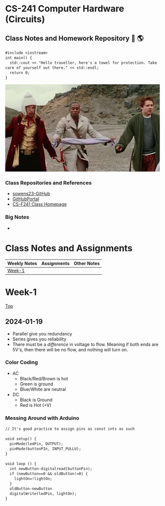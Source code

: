 # CS-241 Computer Hardware (Circuits)
## Class Notes and Homework Repository :dizzy: :earth_americas:
  ```
  #include <iostream>
  int main() {
    std::cout << "Hello traveller, here's a towel for protection. Take care of yourself out there." << std::endl;
    return 0;
  }
  ```
  ![Hitchhikers Guide to the Galaxy](https://github.com/sowens23/CS-F311/blob/main/inclasscoding/week1/tenor.gif)

### Class Repositories and References
  - [sowens23-GitHub](https://github.com/sowens23)
  - [GitHubPortal](https://github.com/sowens23/Newbie-Gains/blob/main/README.md)
  - [CS-F241 Class Homepage](https://docs.google.com/document/d/e/2PACX-1vR__87c237BHRn4d2LxpBF-sVQqBQhSAXdCylhO5xk2_HO4igC0espns_l858m7pfg20pr9nr-OG2_a/pub)

### Big Notes
  - 

# Class Notes and Assignments
  | Weekly Notes | Assignments | Other Notes |
  | --- | --- | --- |
  | [Week-1](#Week-1) | | |

# Week-1
[Top](#TOP)
## 2024-01-19
  - Parallel give you redundancy
  - Series gives you reliability
  - There must be a *difference* in voltage to flow. Meaning if both ends are 5V's, then there will be no flow, and nothing will turn on.

  ### Color Coding
  - AC
    - Black/Red/Brown is hot
    - Green is ground
    - Blue/White are neutral
  - DC
    - Black is Ground
    - Red is Hot (+V)

  ### Messing Around with Arduino
  ``` 
  // It's good practice to assign pins as const ints as such

  void setup() {
    pinMode(ledPin, OUTPUT);
    pinMode(buttonPIn, INPUT_PULLU);
  }

  void loop () {
    int newButton-digitalread(buttonPin);
    if (newButton==0 && oldButton!=0) {
      lightOn=!lightOn;
    }
    oldButton-newButton
    digitalWrite(ledPin, lightOn);
  }
  ```  